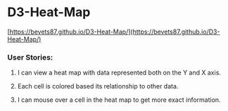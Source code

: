 # D3-Heat-Map
[https://bevets87.github.io/D3-Heat-Map/](https://bevets87.github.io/D3-Heat-Map/)

### User Stories:

1. I can view a heat map with data represented both on the Y and X axis.

2. Each cell is colored based its relationship to other data.

3. I can mouse over a cell in the heat map to get more exact information.
